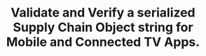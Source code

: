---
title: >-
  Validate and Verify a serialized Supply Chain Object string for Mobile and
  Connected TV Apps.
excerpt: ''
api:
  file: supply-chain-object-validation-and-verification-api-scovv-api.json
  operationId: validateVerifyAppSingle
deprecated: false
hidden: false
metadata:
  title: ''
  description: ''
  robots: index
next:
  description: ''
---